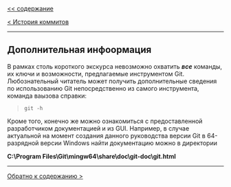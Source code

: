 [<< cодержание](../readme.md)

[< История коммитов](./log.md)

---

## Дополнительная инфоормация

В рамках столь короткого экскурса невозможно охватить ***все*** команды, их ключи и возможности, предлагаемые инструментом Git.
Любознательный читатель может получить дополнительные сведения по использованию Git непосредственно из самого инструмента, команда ваызова справки:
> ```bash=
> git -h
> ```

Кроме того, конечно же можно ознакомиться с предоставленной разработчиком документацией и из GUI. Например, в случае актуальной на момент создания данного руководства версии Git в 64-разрядной версии Windows найти документацию можно в директории

**C:\Program Files\Git\mingw64\share\doc\git-doc\git.html**

---

[Обратно к содержанию >](../readme.md)